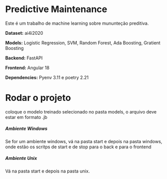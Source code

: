 # Predictive Maintenance

Este é um trabalho de machine learning sobre mununteção preditiva.


**Dataset:** ai4i2020

**Models:** Logistic Regression, SVM, Random Forest, Ada Boosting, Gratient Boosting

**Backend:** FastAPI

**Frontend:** Angular 18

**Dependencies:** Pyenv 3.11 e poetry 2.21


# Rodar o projeto

coloque o modelo treinado selecionado no pasta models, o arquivo deve estar em formato .jb

##### Ambiente Windows

Se for um ambiente windows, vá na pasta start e depois na pasta windows, onde estão os scritps de start e de stop para o back e para o frontend

##### Ambiente Unix

Vá na pasta start e depois na pasta unix.
